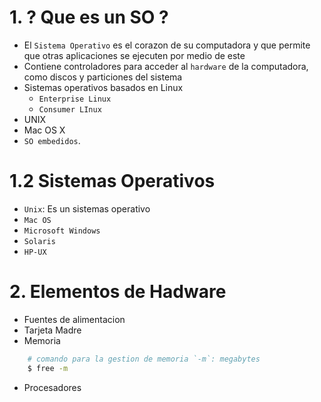 # 1. ? Que es un SO ?
* El `Sistema Operativo` es el corazon de su computadora y que permite que otras aplicaciones se ejecuten por medio de este
* Contiene controladores para acceder al `hardware` de la computadora, como discos y particiones del sistema
* Sistemas operativos basados en Linux
    * `Enterprise Linux`
    * `Consumer LInux`
* UNIX
* Mac OS X
* `SO embedidos`.
# 1.2 Sistemas Operativos

* `Unix`: Es un sistemas operativo
* `Mac OS`
* `Microsoft Windows`
* `Solaris`
* `HP-UX`
# 2. Elementos de Hadware

* Fuentes de alimentacion
* Tarjeta Madre
* Memoria
```bash
    # comando para la gestion de memoria `-m`: megabytes
    $ free -m 

```
* Procesadores
